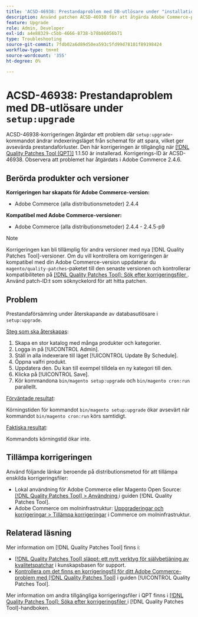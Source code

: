 ```yaml
---
title: 'ACSD-46938: Prestandaproblem med DB-utlösare under "installation:uppgradering"'
description: Använd patchen ACSD-46938 för att åtgärda Adobe Commerce-problemet där kommandot "setup:upgrade" ändrar indexerarläget från schemat för att spara, vilket ger avsevärda prestandaförluster.
feature: Upgrade
role: Admin, Developer
exl-id: a4e88329-c5bb-4666-8738-b78b86056b71
type: Troubleshooting
source-git-commit: 7fdb02a6d89d50ea593c5fd99d78101f89198424
workflow-type: tm+mt
source-wordcount: '355'
ht-degree: 0%

---
```


# ACSD-46938: Prestandaproblem med DB-utlösare under `setup:upgrade`

ACSD-46938-korrigeringen åtgärdar ett problem där `setup:upgrade`-kommandot ändrar indexeringsläget från schemat för att spara, vilket ger avsevärda prestandaförluster. Den här korrigeringen är tillgänglig när [[!DNL Quality Patches Tool (QPT)]](https://experienceleague.adobe.com/sv/docs/commerce-operations/tools/quality-patches-tool/quality-patches-tool-to-self-serve-quality-patches) 1.1.50 är installerad. Korrigerings-ID är ACSD-46938. Observera att problemet har åtgärdats i Adobe Commerce 2.4.6.

## Berörda produkter och versioner

**Korrigeringen har skapats för Adobe Commerce-version:**

* Adobe Commerce (alla distributionsmetoder) 2.4.4

**Kompatibel med Adobe Commerce-versioner:**

* Adobe Commerce (alla distributionsmetoder) 2.4.4 - 2.4.5-p9

>[!NOTE]
>
>Korrigeringen kan bli tillämplig för andra versioner med nya [!DNL Quality Patches Tool]-versioner. Om du vill kontrollera om korrigeringen är kompatibel med din Adobe Commerce-version uppdaterar du `magento/quality-patches`-paketet till den senaste versionen och kontrollerar kompatibiliteten på [[!DNL Quality Patches Tool]: Sök efter korrigeringsfiler ](https://experienceleague.adobe.com/tools/commerce-quality-patches/index.html?lang=sv-SE). Använd patch-ID:t som söknyckelord för att hitta patchen.

## Problem

Prestandaförsämring under återskapande av databasutlösare i `setup:upgrade`.

<u>Steg som ska återskapas</u>:

1. Skapa en stor katalog med många produkter och kategorier.
1. Logga in på [!UICONTROL Admin].
1. Ställ in alla indexerare till läget [!UICONTROL Update By Schedule].
1. Öppna valfri produkt.
1. Uppdatera den. Du kan till exempel tilldela en ny kategori till den.
1. Klicka på [!UICONTROL Save].
1. Kör kommandona `bin/magento setup:upgrade` och `bin/magento cron:run` parallellt.

<u>Förväntade resultat</u>:

Körningstiden för kommandot `bin/magento setup:upgrade` ökar avsevärt när kommandot `bin/magento cron:run` körs samtidigt.

<u>Faktiska resultat</u>:

Kommandots körningstid ökar inte.

## Tillämpa korrigeringen

Använd följande länkar beroende på distributionsmetod för att tillämpa enskilda korrigeringsfiler:

* Lokal användning för Adobe Commerce eller Magento Open Source: [[!DNL Quality Patches Tool] > Användning ](/help/tools/quality-patches-tool/usage.md) i guiden [!DNL Quality Patches Tool].
* Adobe Commerce om molninfrastruktur: [Uppgraderingar och korrigeringar > Tillämpa korrigeringar](https://experienceleague.adobe.com/docs/commerce-cloud-service/user-guide/develop/upgrade/apply-patches.html?lang=sv-SE) i Commerce om molninfrastruktur.

## Relaterad läsning

Mer information om [!DNL Quality Patches Tool] finns i:

* [[!DNL Quality Patches Tool] släppt: ett nytt verktyg för självbetjäning av kvalitetspatchar](https://experienceleague.adobe.com/sv/docs/commerce-operations/tools/quality-patches-tool/quality-patches-tool-to-self-serve-quality-patches) i kunskapsbasen för support.
* [Kontrollera om det finns en korrigeringsfil för ditt Adobe Commerce-problem med  [!DNL Quality Patches Tool]](/help/tools/quality-patches-tool/patches-available-in-qpt/check-patch-for-magento-issue-with-magento-quality-patches.md) i guiden [!UICONTROL Quality Patches Tool].


Mer information om andra tillgängliga korrigeringsfiler i QPT finns i [[!DNL Quality Patches Tool]: Söka efter korrigeringsfiler ](https://experienceleague.adobe.com/tools/commerce-quality-patches/index.html?lang=sv-SE) i [!DNL Quality Patches Tool]-handboken.
